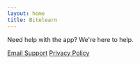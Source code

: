 ```yaml
---
layout: home
title: Bitelearn
---
```


Need help with the app? We're here to help.

<a href="mailto:support@myapp.com" class="btn">Email Support</a>
<a href="/privacy" class="btn">Privacy Policy</a>